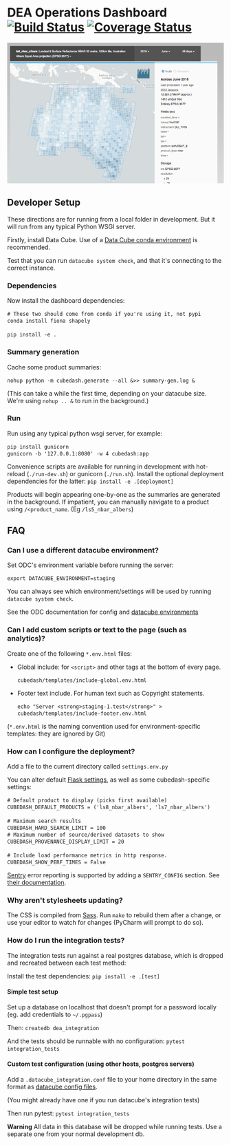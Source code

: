 # DEA Operations Dashboard [![Build Status](https://travis-ci.org/opendatacube/dea-dashboard.svg?branch=develop)](https://travis-ci.org/opendatacubee/dea-dashboard) [![Coverage Status](https://coveralls.io/repos/github/opendatacube/dea-dashboard/badge.svg?branch=develop)](https://coveralls.io/github/opendatacube/dea-dashboard?branch=develop)

![Dashboard Screenshot](deployment/screenshot.png)

## Developer Setup

These directions are for running from a local folder in development. But it will run from any typical Python WSGI server. 

Firstly, install Data Cube. Use of a [Data Cube conda environment](https://datacube-core.readthedocs.io/en/latest/ops/conda.html)
is recommended.

Test that you can run `datacube system check`, and that it's connecting
to the correct instance. 

### Dependencies

Now install the dashboard dependencies:

    # These two should come from conda if you're using it, not pypi
    conda install fiona shapely
    
    pip install -e .

### Summary generation

Cache some product summaries:

    nohup python -m cubedash.generate --all &>> summary-gen.log &

(This can take a while the first time, depending on your datacube size. 
We're using `nohup .. &` to run in the background.)

### Run

Run using any typical python wsgi server, for example:

    pip install gunicorn
    gunicorn -b '127.0.0.1:8080' -w 4 cubedash:app

Convenience scripts are available for running in development with hot-reload (`./run-dev.sh`)
or gunicorn (`./run.sh`). Install the optional deployment dependencies for the latter: `pip install -e .[deployment]`

Products will begin appearing one-by-one as the summaries are generated in the background.
If impatient, you can manually navigate to a product using `/<product_name`. (Eg `/ls5_nbar_albers`) 


## FAQ


### Can I use a different datacube environment?

Set ODC's environment variable before running the server:

    export DATACUBE_ENVIRONMENT=staging

You can always see which environment/settings will be used by running `datacube system check`.

See the ODC documentation for config and [datacube environments](https://datacube-core.readthedocs.io/en/latest/user/config.html#runtime-config) 

### Can I add custom scripts or text to the page (such as analytics)?

Create one of the following `*.env.html` files:

- Global include: for `<script>` and other tags at the bottom of every page.

      cubedash/templates/include-global.env.html

- Footer text include. For human text such as Copyright statements.
  
      echo "Server <strong>staging-1.test</strong>" > cubedash/templates/include-footer.env.html

(`*.env.html` is the naming convention used for environment-specific templates: they are ignored by 
Git)

### How can I configure the deployment?

Add a file to the current directory called `settings.env.py`

You can alter default [Flask settings](http://flask.pocoo.org/docs/1.0/config/),
as well as some cubedash-specific settings:

    # Default product to display (picks first available)
    CUBEDASH_DEFAULT_PRODUCTS = ('ls8_nbar_albers', 'ls7_nbar_albers')
    
    # Maximum search results
    CUBEDASH_HARD_SEARCH_LIMIT = 100
    # Maximum number of source/derived datasets to show
    CUBEDASH_PROVENANCE_DISPLAY_LIMIT = 20
    
    # Include load performance metrics in http response.
    CUBEDASH_SHOW_PERF_TIMES = False
    
[Sentry](https://sentry.io/) error reporting is supported by adding a `SENTRY_CONFIG` section.
See [their documentation](https://docs.sentry.io/clients/python/integrations/flask/#settings).  

### Why aren't stylesheets updating?

The CSS is compiled from [Sass](https://sass-lang.com/). Run `make` to rebuild them after a change,
or use your editor to watch for changes (PyCharm will prompt to do so).

### How do I run the integration tests?
    
The integration tests run against a real postgres database, which is dropped and 
recreated between each test method:

Install the test dependencies: `pip install -e .[test]`

#### Simple test setup

Set up a database on localhost that doesn't prompt for a password locally (eg. add credentials to `~/.pgpass`)

Then: `createdb dea_integration`

And the tests should be runnable with no configuration: `pytest integration_tests`

#### Custom test configuration (using other hosts, postgres servers)

Add a `.datacube_integration.conf` file to your home directory in the same format as 
[datacube config files](https://datacube-core.readthedocs.io/en/latest/user/config.html#runtime-config).

(You might already have one if you run datacube's integration tests)

Then run pytest: `pytest integration_tests`

__Warning__ All data in this database will be dropped while running tests. Use a separate one from your normal 
development db.
